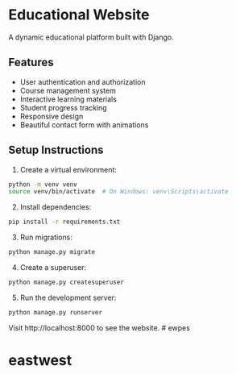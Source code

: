 # Educational Website

A dynamic educational platform built with Django.

## Features
- User authentication and authorization
- Course management system
- Interactive learning materials
- Student progress tracking
- Responsive design
- Beautiful contact form with animations

## Setup Instructions

1. Create a virtual environment:
```bash
python -m venv venv
source venv/bin/activate  # On Windows: venv\Scripts\activate
```

2. Install dependencies:
```bash
pip install -r requirements.txt
```

3. Run migrations:
```bash
python manage.py migrate
```

4. Create a superuser:
```bash
python manage.py createsuperuser
```

5. Run the development server:
```bash
python manage.py runserver
```

Visit http://localhost:8000 to see the website. # ewpes
# eastwest
